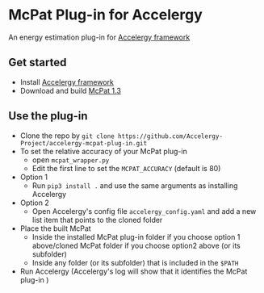 # McPat Plug-in for Accelergy

An energy estimation plug-in for [Accelergy framework](https://github.com/nelliewu95/accelergy)

## Get started 
- Install [Accelergy framework](https://github.com/nelliewu95/accelergy)
- Download and build [McPat 1.3](https://github.com/HewlettPackard/mcpat) 

## Use the plug-in
- Clone the repo by ```git clone https://github.com/Accelergy-Project/accelergy-mcpat-plug-in.git```
- To set the relative accuracy of your McPat plug-in
    - open ```mcpat_wrapper.py``` 
    - Edit the first line to set the ```MCPAT_ACCURACY``` (default is 80)
- Option 1
    - Run ```pip3 install .``` and use the same arguments as installing Accelergy 
- Option 2
    - Open Accelergy's config file ```accelergy_config.yaml``` and add a new list item that points to the cloned folder
- Place the built McPat
    - Inside the installed McPat plug-in folder if you choose option 1 above/cloned McPat folder if you choose option2 above (or its subfolder)
    - Inside any folder (or its subfolder) that is included in the ```$PATH```
- Run Accelergy (Accelergy's log will show that it identifies the McPat plug-in )
